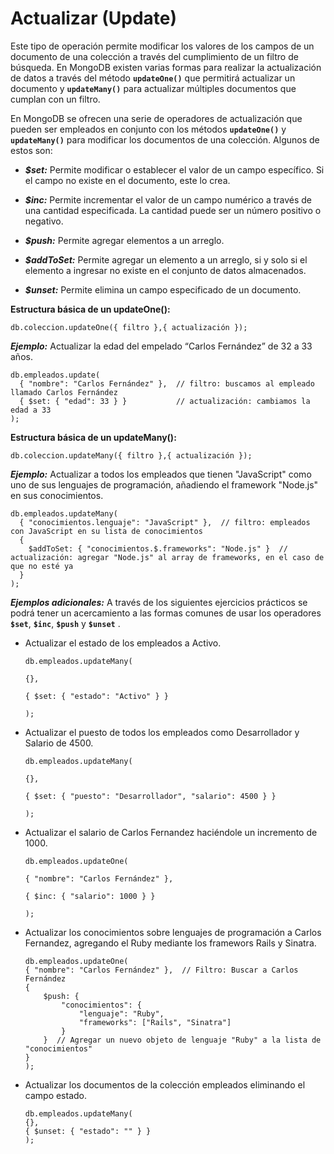# Actualizar (Update)

Este tipo de operación permite modificar los valores de los campos de un documento de una colección a través del cumplimiento de un filtro de búsqueda. En MongoDB existen varias formas para realizar la actualización de datos a través del método **`updateOne()`** que permitirá actualizar un documento y **`updateMany()`** para actualizar múltiples documentos que cumplan con un filtro.

En MongoDB se ofrecen una serie de operadores de actualización que pueden ser empleados en conjunto con los métodos **`updateOne()`** y **`updateMany()`** para modificar los documentos de una colección. Algunos de estos son:

- **_$set:_** Permite modificar o establecer el valor de un campo específico. Si el campo no existe en el documento, este lo crea.

- **_$inc:_** Permite incrementar el valor de un campo numérico a través de una cantidad especificada. La cantidad puede ser un número positivo o negativo.

- **_$push:_** Permite agregar elementos a un arreglo.

- **_$addToSet:_** Permite agregar un elemento a un arreglo, si y solo si el elemento a ingresar no existe en el conjunto de datos almacenados.

- **_$unset:_** Permite elimina un campo especificado de un documento.

**Estructura básica de un updateOne():**

```
db.coleccion.updateOne({ filtro },{ actualización });
```

**_Ejemplo:_** Actualizar la edad del empelado “Carlos Fernández” de 32 a 33 años.

```
db.empleados.update(
  { "nombre": "Carlos Fernández" },  // filtro: buscamos al empleado llamado Carlos Fernández
  { $set: { "edad": 33 } }           // actualización: cambiamos la edad a 33
);
```

**Estructura básica de un updateMany():**

```
db.coleccion.updateMany({ filtro },{ actualización });
```

**_Ejemplo:_** Actualizar a todos los empleados que tienen "JavaScript" como uno de sus lenguajes de programación, añadiendo el framework "Node.js" en sus conocimientos.

```
db.empleados.updateMany(
  { "conocimientos.lenguaje": "JavaScript" },  // filtro: empleados con JavaScript en su lista de conocimientos
  {
    $addToSet: { "conocimientos.$.frameworks": "Node.js" }  // actualización: agregar "Node.js" al array de frameworks, en el caso de que no esté ya
  }
);
```

**_Ejemplos adicionales:_** A través de los siguientes ejercicios prácticos se podrá tener un acercamiento a las formas comunes de usar los operadores **`$set`**, **`$inc`**, **`$push`** y **`$unset`** .

- Actualizar el estado de los empleados a Activo.

  ```
  db.empleados.updateMany(

  {},

  { $set: { "estado": "Activo" } }

  );
  ```

- Actualizar el puesto de todos los empleados como Desarrollador y Salario de 4500.

  ```
  db.empleados.updateMany(

  {},

  { $set: { "puesto": "Desarrollador", "salario": 4500 } }

  );
  ```

- Actualizar el salario de Carlos Fernandez haciéndole un incremento de 1000.

  ```
  db.empleados.updateOne(

  { "nombre": "Carlos Fernández" },

  { $inc: { "salario": 1000 } }

  );
  ```

- Actualizar los conocimientos sobre lenguajes de programación a Carlos Fernandez, agregando el Ruby mediante los framewors Rails y Sinatra.

  ```
  db.empleados.updateOne(
  { "nombre": "Carlos Fernández" },  // Filtro: Buscar a Carlos Fernández
  {
      $push: {
          "conocimientos": {
              "lenguaje": "Ruby",
              "frameworks": ["Rails", "Sinatra"]
          }
      }  // Agregar un nuevo objeto de lenguaje "Ruby" a la lista de "conocimientos"
  }
  );
  ```

- Actualizar los documentos de la colección empleados eliminando el campo estado.

  ```
  db.empleados.updateMany(
  {},
  { $unset: { "estado": "" } }
  );
  ```

